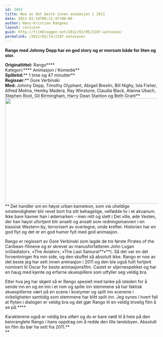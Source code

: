 ```yaml
---
id: 2453
title: Noe av det beste innen animasjon i 2011
date: 2012-02-14T00:21:47+00:00
author: Hans-Kristian Rangnes
layout: revision
guid: http://filmbloggen.net/2012/02/05/2187-autosave/
permalink: /2012/02/14/2187-autosave/
---
```

**Rango med Johnny Depp har en god story og er morsom både for liten og stor.**<!--more-->

**Originaltittel:** Rango****  
Kategori:**** Animasjon / Komedie**  
**Spilletid:**** 1 time og 47 minutter**  
**Regissør:**** Gore Verbinski  
**Med:** Johnny Depp, Timothy Olyphant, Abigail Breslin, Bill Nighy, Isla Fisher, Alfred Molina, Hemky Madera, Ray Winstone, Claudia Black, Alanna Ubach, Stephen Root, Gil Birmingham, Harry Dean Stanton og Beth Grant**  
<a href="http://filmbloggen.net/2012/02/05/noe-av-det-beste-innen-animasjon-i-2011/rango/" rel="attachment wp-att-2188"><img class="alignnone size-large wp-image-2188" src="http://filmbloggen.net/wp-content/uploads//2012/01/rango-620x348.jpg" alt="" width="620" height="348" /><br /> </a>** Det handler om en høyst urban kameleon, som via uheldige omstendigheter blir revet bort fra sitt behagelige, velfødde liv i et akvarium. Ikke bare havner han i ødemarken &#8211; men rett og slett i Det ville, øde Vesten, der han høyst ufortjent blir ansett og ansatt som redningsmannen i en klassisk Western-by, terrorisert av overlegne, onde krefter. Historien har en god flyt og det er en god humor fylt med god animasjon.

Rango er regissert av Gore Verbinski som lagde de tre første Pirates of the Caribean-filmene og er skrevet av manusforfatteren John Logan (&laquo;Gladiator&raquo;, &laquo;The Aviator&raquo;, &laquo;The Last Samurai**&laquo;**). Så det var en del forventninger fra min side, og den skuffet så absolutt ikke. Rango er noe av det beste jeg har sett innen animasjon i 2011 og den ble også fullt fortjent nominert til Oscar for beste animasjonsfilm. Castet er stjernespekket og har en haug med kjente og erfarne skuespillere som utfyller seg veldig bra.

Etter hva jeg har skjønt så er Rango spesiell med tanke på isteden for å sende inn en og en inn i et rom og spille inn stemmene så har faktisk skuespillerne vært på en scene i kostymer og spilt inn scenene i virkeligheten samtidig som stemmene har blitt spilt inn. Jeg synes i hvert fall at flyten i dialogen er veldig bra og det gjør Rango til en veldig trivelig film å se på.****

Karakterene også er veldig bra utført og du er bare nødt til å heie på den beinranglete Rango i hans oppdrag om å redde den lille landsbyen. Absolutt en film du bør ha sett fra 2011.**  
**